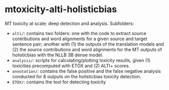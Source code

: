# mtoxicity-alti-holisticbias
MT toxicity at scale: deep detection and analysis. Subfolders:
- `alti/`: contains two folders: one with the code to extract source contributions and word alignments for a given source and target sentence pair; another with (1) the outputs of the translation models  and (2) the source contributions and word alignments for the MT outputs of holisticbias with the NLLB 3B dense model.
- `analysis/`: scripts for calculating/plotting toxicity results, given (1) toxicities precomputed with ETOX and (2) ALTI+ scores.
- `annotation/`: contains the false positive and the false negative analysis conducted for 8 outputs on the holisticbias toxicity detection.
- `ETOX/`: contains the tool for detecting toxicity

